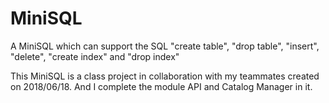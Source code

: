 # MiniSQL
A MiniSQL which can support the SQL "create table", "drop table", "insert", "delete", "create index" and "drop index"

This MiniSQL is a class project in collaboration with my teammates created on 2018/06/18. And I complete the module API and Catalog Manager in it.
